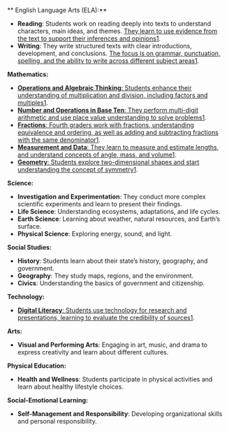 **
English Language Arts (ELA):**

-   **Reading**: Students work on reading deeply into texts to understand characters, main ideas, and themes. [They learn to use evidence from the text to support their inferences and opinions](https://somerville.k12.ma.us/district-leadership/central-administration/curriculum-instruction-and-assessment/grade-level-4)[1](https://somerville.k12.ma.us/district-leadership/central-administration/curriculum-instruction-and-assessment/grade-level-4).
-   **Writing**: They write structured texts with clear introductions, development, and conclusions. [The focus is on grammar, punctuation, spelling, and the ability to write across different subject areas](https://somerville.k12.ma.us/district-leadership/central-administration/curriculum-instruction-and-assessment/grade-level-4)[1](https://somerville.k12.ma.us/district-leadership/central-administration/curriculum-instruction-and-assessment/grade-level-4).

**Mathematics:**

-   [**Operations and Algebraic Thinking**: Students enhance their understanding of multiplication and division, including factors and multiples](https://somerville.k12.ma.us/district-leadership/central-administration/curriculum-instruction-and-assessment/grade-level-4)[1](https://somerville.k12.ma.us/district-leadership/central-administration/curriculum-instruction-and-assessment/grade-level-4).
-   [**Number and Operations in Base Ten**: They perform multi-digit arithmetic and use place value understanding to solve problems](https://somerville.k12.ma.us/district-leadership/central-administration/curriculum-instruction-and-assessment/grade-level-4)[1](https://somerville.k12.ma.us/district-leadership/central-administration/curriculum-instruction-and-assessment/grade-level-4).
-   [**Fractions**: Fourth graders work with fractions, understanding equivalence and ordering, as well as adding and subtracting fractions with the same denominator](https://somerville.k12.ma.us/district-leadership/central-administration/curriculum-instruction-and-assessment/grade-level-4)[1](https://somerville.k12.ma.us/district-leadership/central-administration/curriculum-instruction-and-assessment/grade-level-4).
-   [**Measurement and Data**: They learn to measure and estimate lengths, and understand concepts of angle, mass, and volume](https://somerville.k12.ma.us/district-leadership/central-administration/curriculum-instruction-and-assessment/grade-level-4)[1](https://somerville.k12.ma.us/district-leadership/central-administration/curriculum-instruction-and-assessment/grade-level-4).
-   [**Geometry**: Students explore two-dimensional shapes and start understanding the concept of symmetry](https://somerville.k12.ma.us/district-leadership/central-administration/curriculum-instruction-and-assessment/grade-level-4)[1](https://somerville.k12.ma.us/district-leadership/central-administration/curriculum-instruction-and-assessment/grade-level-4).

**Science:**

-   **Investigation and Experimentation**: They conduct more complex scientific experiments and learn to present their findings.
-   **Life Science**: Understanding ecosystems, adaptations, and life cycles.
-   **Earth Science**: Learning about weather, natural resources, and Earth’s surface.
-   **Physical Science**: Exploring energy, sound, and light.

**Social Studies:**

-   **History**: Students learn about their state’s history, geography, and government.
-   **Geography**: They study maps, regions, and the environment.
-   **Civics**: Understanding the basics of government and citizenship.

**Technology:**

-   [**Digital Literacy**: Students use technology for research and presentations, learning to evaluate the credibility of sources](https://somerville.k12.ma.us/district-leadership/central-administration/curriculum-instruction-and-assessment/grade-level-4)[1](https://somerville.k12.ma.us/district-leadership/central-administration/curriculum-instruction-and-assessment/grade-level-4).

**Arts:**

-   **Visual and Performing Arts**: Engaging in art, music, and drama to express creativity and learn about different cultures.

**Physical Education:**

-   **Health and Wellness**: Students participate in physical activities and learn about healthy lifestyle choices.

**Social-Emotional Learning:**

-   **Self-Management and Responsibility**: Developing organizational skills and personal responsibility.